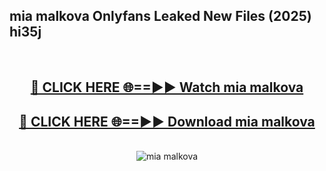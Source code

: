 <h2>mia malkova Onlyfans Leaked New Files (2025) hi35j</h2>
<br>
<div align="center">
<h2><a href="https://mediafiles.top/mia_malkova&ref=git" rel="nofollow">🔴 CLICK HERE 🌐==►► Watch mia malkova</a></h2>
<h2><a href="https://mediafiles.top/mia_malkova&ref=git" rel="nofollow">🔴 CLICK HERE 🌐==►► Download mia malkova</a></h2>
<br>
<a href="https://mediafiles.top/mia_malkova&ref=git" rel="nofollow" data-target="animated-image.originalLink"><img src="https://i.ibb.co.com/xMMVF88/686577567.gif" alt="mia malkova" style="max-width: 100%; display: inline-block;" data-target="animated-image.originalImage"></a>
</div>
<br>
<br>